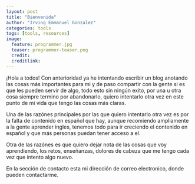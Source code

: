 ```yaml
---
layout: post
title: "Bienvenida"
author: "Irving Emmanuel Gonzalez"
categories: tools
tags: [tools, resources]
image:
  feature: programmer.jpg
  teaser: programmer-teaser.png
  credit:
  creditlink:
---
```


¡Hola a todos! Con anterioridad ya he intentando escribir un blog anotando las cosas más importantes para mi y de paso compartir con la gente si es que les pueden servir de algo, todo esto sin ningún exito, por una u otra cosa siempre termino por abandonarlo, quiero intentarlo otra vez en este punto de mi vida que tengo las cosas más claras.

Una de las razónes principales por las que quiero intentarlo otra vez es por la falta de contenido en español que hay, aunque recomiendo ampliamente a la gente aprender ingles, tenemos todo para ir creciendo el contenido en español y que más personas puedan tener acceso a el.

Otra de las razónes es que quiero dejar nota de las cosas que voy aprendiendo, los retos, enseñanzas, dolores de cabeza que me tengo cada vez que intento algo nuevo.

En la sección de contacto esta mi dirección de correo electronico, donde pueden contactarme.
